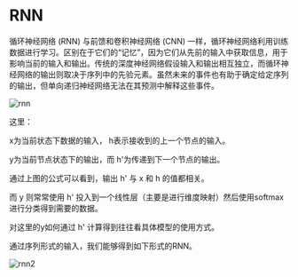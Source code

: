 # RNN

循环神经网络 (RNN) 与前馈和卷积神经网络 (CNN) 一样，循环神经网络利用训练数据进行学习。区别在于它们的“记忆”，因为它们从先前的输入中获取信息，用于影响当前的输入和输出。传统的深度神经网络假设输入和输出相互独立，而循环神经网络的输出则取决于序列中的先验元素。虽然未来的事件也有助于确定给定序列的输出，但单向递归神经网络无法在其预测中解释这些事件。

![rnn](rnn.png)

这里：

 x为当前状态下数据的输入， h表示接收到的上一个节点的输入。

 y为当前节点状态下的输出，而 h'为传递到下一个节点的输出。



通过上图的公式可以看到，输出 h' 与 x 和 h 的值都相关。

而 y 则常常使用 h' 投入到一个线性层（主要是进行维度映射）然后使用softmax进行分类得到需要的数据。

对这里的y如何通过 h' 计算得到往往看具体模型的使用方式。

通过序列形式的输入，我们能够得到如下形式的RNN。

![rnn2](rnn2.png)

